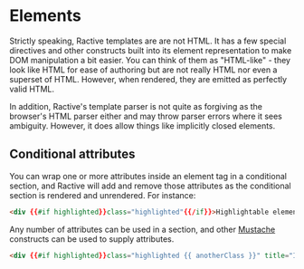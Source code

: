 # Elements

Strictly speaking, Ractive templates are are not HTML. It has a few special directives and other constructs built into its element representation to make DOM manipulation a bit easier. You can think of them as "HTML-like" - they look like HTML for ease of authoring but are not really HTML nor even a superset of HTML. However, when rendered, they are emitted as perfectly valid HTML.

In addition, Ractive's template parser is not quite as forgiving as the browser's HTML parser either and may throw parser errors where it sees ambiguity. However, it does allow things like implicitly closed elements.

## Conditional attributes

You can wrap one or more attributes inside an element tag in a conditional section, and Ractive will add and remove those attributes as the conditional section is rendered and unrendered. For instance:

```html
<div {{#if highlighted}}class="highlighted"{{/if}}>Highlightable element</div>
```

Any number of attributes can be used in a section, and other [Mustache](./mustaches.md) constructs can be used to supply attributes.

```html
<div {{#if highlighted}}class="highlighted {{ anotherClass }}" title="I'm highlighted"{{/if}}>Highlightable element</div>
```
